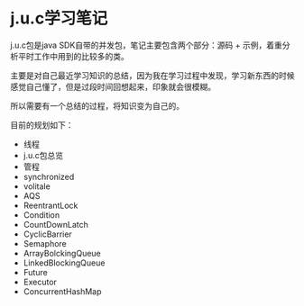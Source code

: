 # <i class="fab fa-java"></i>j.u.c学习笔记

j.u.c包是java SDK自带的并发包，笔记主要包含两个部分：源码 + 示例，着重分析平时工作中用到的比较多的类。

主要是对自己最近学习知识的总结，因为我在学习过程中发现，学习新东西的时候感觉自己懂了，但是过段时间回想起来，印象就会很模糊。

所以需要有一个总结的过程，将知识变为自己的。

目前的规划如下：

* 线程
* j.u.c包总览
* 管程
* synchronized
* volitale
* AQS
* ReentrantLock
* Condition
* CountDownLatch
* CyclicBarrier
* Semaphore
* ArrayBolckingQueue
* LinkedBlockingQueue
* Future
* Executor
* ConcurrentHashMap
